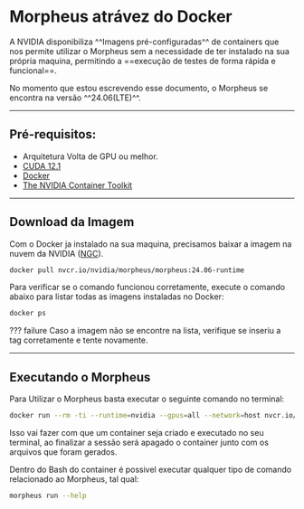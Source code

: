 # Morpheus atrávez do Docker

A NVIDIA disponibiliza ^^Imagens pré-configuradas^^ de containers que nos permite utilizar o Morpheus sem a necessidade de ter instalado na sua própria maquina, permitindo a ==execução de testes de forma rápida e funcional==.

No momento que estou escrevendo esse documento, o Morpheus se encontra na versão ^^24.06(LTE)^^.

---

## Pré-requisitos:

- Arquitetura Volta de GPU ou melhor.
- [CUDA 12.1](https://developer.nvidia.com/cuda-12-1-0-download-archive)
- [Docker](https://docs.docker.com/get-docker/)
- [The NVIDIA Container Toolkit](https://docs.nvidia.com/datacenter/cloud-native/container-toolkit/install-guide.html#docker)

---

## Download da Imagem

Com o Docker ja instalado na sua maquina, precisamos baixar a imagem na nuvem da NVIDIA ([NGC](https://catalog.ngc.nvidia.com/orgs/nvidia/teams/morpheus/containers/morpheus)).

```sh
docker pull nvcr.io/nvidia/morpheus/morpheus:24.06-runtime
```

Para verificar se o comando funcionou corretamente, execute o comando abaixo para listar todas as imagens instaladas no Docker:

```sh
docker ps
```

??? failure
    Caso a imagem não se encontre na lista, verifique se inseriu a tag corretamente e tente novamente.

---

## Executando o Morpheus

Para Utilizar o Morpheus basta executar o seguinte comando no terminal:

```sh
docker run --rm -ti --runtime=nvidia --gpus=all --network=host nvcr.io/nvidia/morpheus/morpheus:24.06-runtime bash
```

Isso vai fazer com que um container seja criado e executado no seu terminal, ao finalizar a sessão será apagado o container junto com os arquivos que foram gerados.

Dentro do Bash do container é possivel executar qualquer tipo de comando relacionado ao Morpheus, tal qual:

```sh
morpheus run --help
```